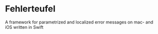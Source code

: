 # Fehlerteufel
A framework for parametrized and localized error messages on mac- and iOS written in Swift
